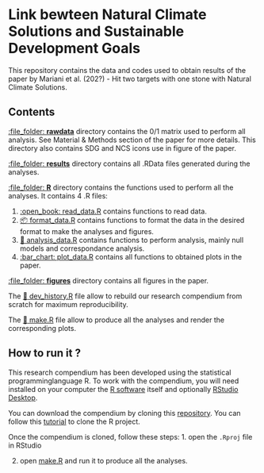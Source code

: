 
<!-- README.md is generated from README.Rmd. Please edit that file -->

# Link bewteen Natural Climate Solutions and Sustainable Development Goals

This repository contains the data and codes used to obtain results of
the paper by Mariani et al. (202?) - Hit two targets with one stone with
Natural Climate Solutions.

## Contents

[:file\_folder: **rawdata**](rawdata/) directory contains the 0/1 matrix
used to perform all analysis. See Material & Methods section of the
paper for more details. This directory also contains SDG and NCS icons
use in figure of the paper.

[:file\_folder: **results**](results/) directory contains all .RData
files generated during the analyses.

[:file\_folder: **R**](R/) directory contains the functions used to
perform all the analyses. It contains 4 .R files:

1.  [:open\_book: read\_data.R](R/read_data.R) contains functions to
    read data.
2.  [:package: format\_data.R](R/format_data.R) contains functions to
    format the data in the desired format to make the analyses and
    figures.
3.  [:microscope: analysis\_data.R](R/format_data.R) contains functions
    to perform analysis, mainly null models and correspondance analysis.
4.  [:bar\_chart: plot\_data.R](R/plot_data.R) contains all functions to
    obtained plots in the paper.

[:file\_folder: **figures**](figures/) directory contains all figures in
the paper.

The [:hammer: dev\_history.R](dev_history.R) file allow to rebuild our
research compendium from scratch for maximum reproducibility.

The [:briefcase: make.R](make.R) file allow to produce all the analyses
and render the corresponding plots.

## How to run it ?

This research compendium has been developed using the statistical
programminglanguage R. To work with the compendium, you will need
installed on your computer the [R
software](https://cloud.r-project.org/) itself and optionally [RStudio
Desktop](https://rstudio.com/products/rstudio/download/).

You can download the compendium by cloning this
[repository](https://github.com/GaelMariani/NCSSDGproj). You can follow
this
[tutorial](https://docs.github.com/en/free-pro-team@latest/github/creating-cloning-and-archiving-repositories/cloning-a-repository)
to clone the R project. <br>

Once the compendium is cloned, follow these steps: 1. open the `.Rproj`
file in RStudio

2.  open [make.R](make.R) and run it to produce all the analyses.
